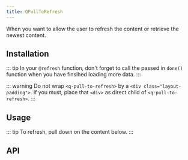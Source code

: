 ```yaml
---
title: QPullToRefresh
---
```

    
When you want to allow the user to refresh the content or retrieve the newest content.

## Installation
<doc-installation components="QPullToRefresh" />

::: tip
In your `@refresh` function, don't forget to call the passed in `done()` function when you have finsihed loading more data.
:::

::: warning
Do not wrap `<q-pull-to-refresh>` by a `<div class="layout-padding">`. If you must, place that `<div>` as direct child of `<q-pull-to-refresh>`.
:::

## Usage
::: tip
To refresh, pull down on the content below.
:::
<doc-example title="Basic" file="QPullToRefresh/Basic" />

<doc-example title="Color" file="QPullToRefresh/Color" />

<doc-example title="Icon" file="QPullToRefresh/Icon" />

## API
<doc-api file="QPullToRefresh" />
